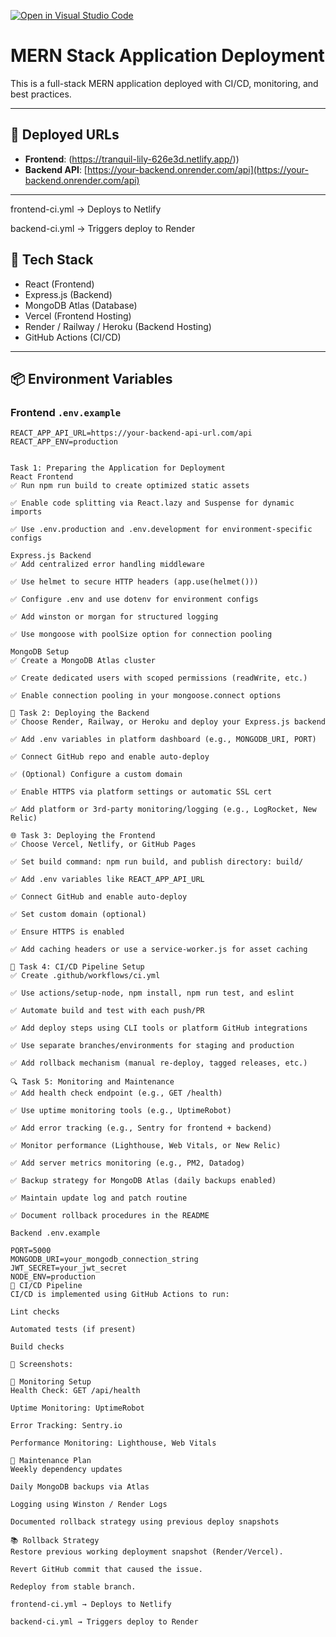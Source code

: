 [![Open in Visual Studio Code](https://classroom.github.com/assets/open-in-vscode-2e0aaae1b6195c2367325f4f02e2d04e9abb55f0b24a779b69b11b9e10269abc.svg)](https://classroom.github.com/online_ide?assignment_repo_id=19976937&assignment_repo_type=AssignmentRepo)

# MERN Stack Application Deployment

This is a full-stack MERN application deployed with CI/CD, monitoring, and best practices.

---

## 🔗 Deployed URLs

- **Frontend**: (https://tranquil-lily-626e3d.netlify.app/))
- **Backend API**: [https://your-backend.onrender.com/api](https://your-backend.onrender.com/api)

---
frontend-ci.yml → Deploys to Netlify

backend-ci.yml → Triggers deploy to Render
## 🚀 Tech Stack

- React (Frontend)
- Express.js (Backend)
- MongoDB Atlas (Database)
- Vercel (Frontend Hosting)
- Render / Railway / Heroku (Backend Hosting)
- GitHub Actions (CI/CD)

---

## 📦 Environment Variables

### Frontend `.env.example`
```env
REACT_APP_API_URL=https://your-backend-api-url.com/api
REACT_APP_ENV=production


Task 1: Preparing the Application for Deployment
React Frontend
✅ Run npm run build to create optimized static assets

✅ Enable code splitting via React.lazy and Suspense for dynamic imports

✅ Use .env.production and .env.development for environment-specific configs

Express.js Backend
✅ Add centralized error handling middleware

✅ Use helmet to secure HTTP headers (app.use(helmet()))

✅ Configure .env and use dotenv for environment configs

✅ Add winston or morgan for structured logging

✅ Use mongoose with poolSize option for connection pooling

MongoDB Setup
✅ Create a MongoDB Atlas cluster

✅ Create dedicated users with scoped permissions (readWrite, etc.)

✅ Enable connection pooling in your mongoose.connect options

🚀 Task 2: Deploying the Backend
✅ Choose Render, Railway, or Heroku and deploy your Express.js backend

✅ Add .env variables in platform dashboard (e.g., MONGODB_URI, PORT)

✅ Connect GitHub repo and enable auto-deploy

✅ (Optional) Configure a custom domain

✅ Enable HTTPS via platform settings or automatic SSL cert

✅ Add platform or 3rd-party monitoring/logging (e.g., LogRocket, New Relic)

🌐 Task 3: Deploying the Frontend
✅ Choose Vercel, Netlify, or GitHub Pages

✅ Set build command: npm run build, and publish directory: build/

✅ Add .env variables like REACT_APP_API_URL

✅ Connect GitHub and enable auto-deploy

✅ Set custom domain (optional)

✅ Ensure HTTPS is enabled

✅ Add caching headers or use a service-worker.js for asset caching

🔄 Task 4: CI/CD Pipeline Setup
✅ Create .github/workflows/ci.yml

✅ Use actions/setup-node, npm install, npm run test, and eslint

✅ Automate build and test with each push/PR

✅ Add deploy steps using CLI tools or platform GitHub integrations

✅ Use separate branches/environments for staging and production

✅ Add rollback mechanism (manual re-deploy, tagged releases, etc.)

🔍 Task 5: Monitoring and Maintenance
✅ Add health check endpoint (e.g., GET /health)

✅ Use uptime monitoring tools (e.g., UptimeRobot)

✅ Add error tracking (e.g., Sentry for frontend + backend)

✅ Monitor performance (Lighthouse, Web Vitals, or New Relic)

✅ Add server metrics monitoring (e.g., PM2, Datadog)

✅ Backup strategy for MongoDB Atlas (daily backups enabled)

✅ Maintain update log and patch routine

✅ Document rollback procedures in the README

Backend .env.example

PORT=5000
MONGODB_URI=your_mongodb_connection_string
JWT_SECRET=your_jwt_secret
NODE_ENV=production
🔄 CI/CD Pipeline
CI/CD is implemented using GitHub Actions to run:

Lint checks

Automated tests (if present)

Build checks

📸 Screenshots:

🧪 Monitoring Setup
Health Check: GET /api/health

Uptime Monitoring: UptimeRobot

Error Tracking: Sentry.io

Performance Monitoring: Lighthouse, Web Vitals

🔁 Maintenance Plan
Weekly dependency updates

Daily MongoDB backups via Atlas

Logging using Winston / Render Logs

Documented rollback strategy using previous deploy snapshots

📚 Rollback Strategy
Restore previous working deployment snapshot (Render/Vercel).

Revert GitHub commit that caused the issue.

Redeploy from stable branch.

frontend-ci.yml → Deploys to Netlify

backend-ci.yml → Triggers deploy to Render


